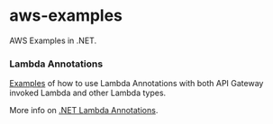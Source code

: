 # aws-examples
AWS Examples in .NET.

### Lambda Annotations
[Examples](https://github.com/aandonoska/aws-examples/tree/main/AwsExamples/LambdaAnnotations) of how to use Lambda Annotations with both API Gateway invoked Lambda and other Lambda types.

More info on [.NET Lambda Annotations](https://towardsaws.com/using-amazon-net-lambda-annotations-preview-95234a3264a9).
